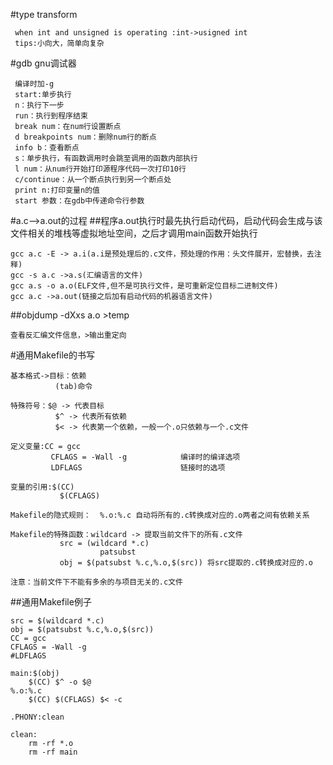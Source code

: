 #type transform

     when int and unsigned is operating :int->usigned int
     tips:小向大，简单向复杂

#gdb gnu调试器

     编译时加-g
	 start:单步执行
	 n：执行下一步
	 run：执行到程序结束
	 break num：在num行设置断点
	 d breakpoints num：删除num行的断点
	 info b：查看断点
	 s：单步执行，有函数调用时会跳至调用的函数内部执行
	 l num：从num行开始打印源程序代码一次打印10行
	 c/continue：从一个断点执行到另一个断点处
	 print n:打印变量n的值
	 start 参数：在gdb中传递命令行参数

#a.c-->a.out的过程
##程序a.out执行时最先执行启动代码，启动代码会生成与该文件相关的堆栈等虚拟地址空间，之后才调用main函数开始执行

    gcc a.c -E -> a.i(a.i是预处理后的.c文件，预处理的作用：头文件展开，宏替换，去注释)
	gcc -s a.c ->a.s(汇编语言的文件)
	gcc a.s -o a.o(ELF文件,但不是可执行文件，是可重新定位目标二进制文件)
	gcc a.c ->a.out(链接之后加有启动代码的机器语言文件)

##objdump -dXxs a.o >temp

    查看反汇编文件信息，>输出重定向

#通用Makefile的书写

    基本格式->目标：依赖
	          (tab)命令

    特殊符号：$@ -> 代表目标
	          $^ -> 代表所有依赖
			  $< -> 代表第一个依赖，一般一个.o只依赖与一个.c文件

	定义变量:CC = gcc   
	         CFLAGS = -Wall -g            编译时的编译选项
			 LDFLAGS                      链接时的选项

	变量的引用:$(CC)
	           $(CFLAGS)

	Makefile的隐式规则：  %.o:%.c 自动将所有的.c转换成对应的.o两者之间有依赖关系

	Makefile的特殊函数：wildcard -> 提取当前文件下的所有.c文件
	           src = (wildcard *.c)
			            patsubst
			   obj = $(patsubst %.c,%.o,$(src)) 将src提取的.c转换成对应的.o

	注意：当前文件下不能有多余的与项目无关的.c文件

##通用Makefile例子

    src = $(wildcard *.c)            
	obj = $(patsubst %.c,%.o,$(src)) 
	CC = gcc
	CFLAGS = -Wall -g
	#LDFLAGS    

	main:$(obj)
	    $(CC) $^ -o $@
	%.o:%.c
		$(CC) $(CFLAGS) $< -c

	.PHONY:clean

	clean:
		rm -rf *.o
		rm -rf main
    
